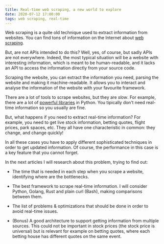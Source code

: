 ```yaml
---
title: Real-time web scraping, a new world to explore
date: 2020-07-12 17:00:00
tags: web scraping, real-time
---
```


Web scraping is a quite old technique used to extract information from websites. You can find tons of information on the Internet about [web scraping](https://en.wikipedia.org/wiki/Web_scraping).

But, are not APIs intended to do this? Well, yes, of course, but sadly APIs are not everywhere. Indeed, the most typical situation will be a website with interesting information, which is meant to be human-readable, and it lacks an API to access the information directly from your source code.

<!-- more -->

Scraping the website, you can extract the information you need, parsing the website and making it machine-readable. It allows you to interact and analyse the information of the website with your favourite framework.

There are a lot of tools to scrape websites, but they are _slow_. For example, there are a lot of [powerful libraries](https://realpython.com/beautiful-soup-web-scraper-python) in Python. You tipically don't need real-time information so you usually are fine.

But, what happens if you need to extract real-time information? For example, you need to get live stock information, betting quotes, flight prices, park spaces, etc. They all have one characteristic in common: they change, and change quickly!

In all these cases you have to apply different sophisticated techniques in order to get updated information. Of course, the performance in this case is a key feature that you cannot forget.

In the next articles I will research about this problem, trying to find out:

- The time that is needed in each step when you scrape a website, identifying where are the bottlenecks.
  
- The best framework to scrape real-time information. I will consider Python, Golang, Rust and plain curl (Bash), making comparisons between them.

- The list of problems & optimizations that should be done in order to avoid real-time issues.

- (Bonus) A good architecture to support getting information from multiple sources. This could not be important in stock prices (the stock price is universal) but is relevant for example on betting quotes, where each betting house has different quotes on the same event.
  